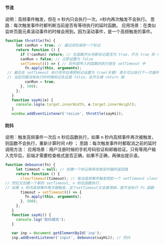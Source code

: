 #### 节流

说明：高频事件触发，但在 n 秒内只会执行一次。n秒内再次触发不会执行。
思路：每次触发事件时都判断当前是否有等待执行的延时函数。
应用场景：在类似监听页面元素滚动事件的时候会用到。因为滚动事件，是一个高频触发的事件。

```js
function throttle(fn) {
     let canRun = true; // 通过闭包保存一个标记
     return function () {
       if (!canRun) return; // 在函数开头判断标记是否为 true，不为 true 则 return
       canRun = false; // 立即设置为 false
       setTimeout(() => { // 将外部传入的函数的执行放在 setTimeout 中
         fn.apply(this, arguments);
 // 最后在 setTimeout 执行完毕后再把标记设置为 true(关键) 表示可以执行下一次循环了。
 // 当定时器没有执行的时候标记永远是 false，在开头被 return 掉
         canRun = true;
       }, 500);
     };
   }
   function sayHi(e) {
     console.log(e.target.innerWidth, e.target.innerHeight);
   }
   window.addEventListener('resize', throttle(sayHi));
```
#### 防抖

说明：触发高频事件一次后 n 秒后函数执行，如果 n 秒内高频事件再次被触发，则函数不会执行，重新计算时间 n秒 ；
思路：每次触发事件时都取消之前的延时调用方法：
应用场景：用户注册时候的手机号码验证和邮箱验证。只有等用户输入完毕后，前端才需要检查格式是否正确，如果不正确，再弹出提示语。

```js
function debounce(fn) {
     let timeout = null; // 创建一个标记用来存放定时器的返回值
     return function () {
       clearTimeout(timeout); // 每当高频事件触发把前一个 setTimeout clear 掉
// 然后又创建一个新的 setTimeout, n 秒后函数执行，
// 如果 n 秒内高频事件再次被触发，这个setTimeout又会被清掉，就不会执行 fn 函数
       timeout = setTimeout(() => { 
         fn.apply(this, arguments);
       }, 500);
     };
   }
   function sayHi() {
     console.log('防抖成功');
   }
 
   var inp = document.getElementById('inp');
   inp.addEventListener('input', debounce(sayHi)); // 防抖
```